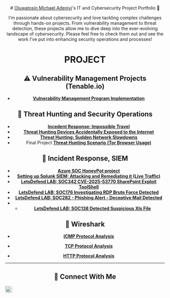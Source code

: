 <header>
# <a href="https://www.linkedin.com/in/-adeniyi">Oluwatosin Michael Adeniyi</a>'s IT and Cybersecurity Project Portfolio 🔐

I'm passionate about cybersecurity and love tackling complex challenges through hands-on projects. From vulnerability management to threat detection, these projects allow me to dive deep into the ever-evolving landscape of cybersecurity. Please feel free to check them out and see the work I’ve put into enhancing security operations and processes!

# PROJECT

## ⚠️ Vulnerability Management Projects (Tenable.io)

- **[Vulnerability Management Program Implementation](https://github.com/Michaael01/vulnerability-management-program)**

## 🚨 Threat Hunting and Security Operations
- **[Incedent Response: Impossible Travel ](https://github.com/Michaael01/Incedent-Response-Impossible-Travel)**
- **[Threat Hunting Devices Accidentally Exposed to the Internet](https://github.com/Michaael01/Threat-Hunting-Devices-Accidentally-Exposed-to-the-Internet)**
- **[Threat Hunting: Sudden Network Slowdowns](https://github.com/Michaael01/Threat-Hunting-Sudden-Network-Slowdowns)**
- Final Project **[Threat Hunting Scenario (Tor Browser Usage)](https://github.com/Michaael01/Threat-Hunting-Scenario-Tor-Browser-Usage-Project)**

## 🚨 Incident Response, SIEM
- **[Azure SOC HoneyPot project](https://github.com/Michaael01/SOC-Analyst-Lab/blob/main/Azure%20SOC%20Honey%20Pot%20project.md)**
- **[Setting up Splunk SIEM: Attacking and Remediating it (Live Traffic)](https://github.com/Michaael01/Setting-up-Splunk-SIEM-Attacking-and-Remediating-it)**
- **[LetsDefend LAB: SOC342 CVE-2025-53770 SharePoint Exploit ToolShell](https://github.com/Michaael01/LetsDefend--SOC-342-CVE-2025-53770-SharePoint-Exploit-ToolShell)**
- **[LetsDefend LAB: SOC176 Investigating RDP Brute Force Detected](https://github.com/Michaael01/LetsDefend-SOC176-Investigating-RDP-Brute-Force-Detected)**
- **[LetsDefend LAB: SOC282 - Phishing Alert - Deceptive Mail Detected](https://github.com/Michaael01/LetsDefend-SOC282-Phishing-Alert-Deceptive-Mail-Detected)**
- - **[LetsDefend LAB: SOC138 Detected Suspicious Xls File](https://github.com/Michaael01/LetsDefend-SOC138-Detected-Suspicious-Xls-File)**


## 🚨 Wireshark
- **[ICMP Protocol Analysis](https://github.com/Michaael01/Wireshark)**

- **[TCP Protocol Analysis](https://github.com/Michaael01/TCP-Protocol-Analysis)**

- **[HTTP Protocol Analysis](https://github.com/Michaael01/HTTP-Protocol-Analysis)**
<hr/>

## 🤳 Connect With Me

[<img align="left" alt=" | LinkedIn" width="22px" src="https://cdn.jsdelivr.net/npm/simple-icons@v3/icons/linkedin.svg" />][linkedin]

[linkedin]: https://linkedin.com/in/-michael-o-adeniyi

<!--
<img width="35" alt="image" src="https://github.com/user-attachments/assets/2f41c7cd-5ea8-4475-b451-a37161b6c3fb"> 
<img width="35" alt="image" src="https://github.com/user-attachments/assets/77649969-9910-4994-8b96-74a116cfb2a8">

